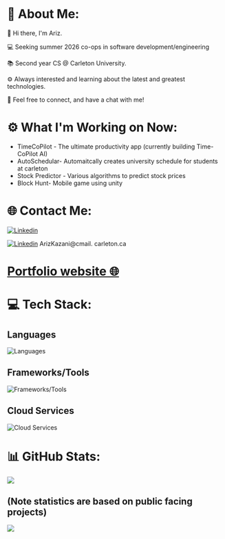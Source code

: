 # 💫 About Me:

👋 Hi there, I'm Ariz.

💻 Seeking summer 2026 co-ops in software development/engineering

📚 Second year CS @ Carleton University.

⚙️ Always interested and learning about the latest and greatest technologies.

🤝 Feel free to connect, and have a chat with me!

# ⚙️ What I'm Working on Now:

- TimeCoPilot - The ultimate productivity app (currently building Time-CoPilot AI)
- AutoSchedular- Automaitcally creates university schedule for students at carleton 
- Stock Predictor - Various algorithms to predict stock prices
- Block Hunt- Mobile game using unity

# 🌐 Contact Me:

[![Linkedin](https://skillicons.dev/icons?i=linkedin)](https://linkedin.com/in/arizkazani)

[![Linkedin](https://skillicons.dev/icons?i=gmail)](MAILTO:ArizKazani@cmail.carleton.ca) ArizKazani@cmail.
carleton.ca

# [Portfolio website 🌐](https://www.arizkazani.ca/)

# 💻 Tech Stack:

## Languages

![Languages](https://skillicons.dev/icons?i=c,cpp,cs,java,python,html,css,js,ts,php,r,go,)

## Frameworks/Tools

![Frameworks/Tools](https://skillicons.dev/icons?i=next,react,vue,laravel,nodejs,deno,vite,tailwind,sass,unity,bash,linux,pytorch,mysql,sqlite)

## Cloud Services

![Cloud Services](https://skillicons.dev/icons?i=aws,firebase)

# 📊 GitHub Stats:

<!-- ![](https://github-readme-stats.vercel.app/api?username=Ariz-Kazani&theme=vue-dark&hide_border=false&include_all_commits=true&count_private=true)<br/>
<!-- ![](https://github-readme-streak-stats.herokuapp.com/?user=Ariz-Kazani&theme=vue-dark&hide_border=false)<br/><br/> -->

![](https://github-readme-stats.vercel.app/api/top-langs/?username=Ariz-Kazani&theme=vue-dark&hide_border=false&include_all_commits=true&count_private=true&layout=compact)

## (Note statistics are based on public facing projects)

[![](https://visitcount.itsvg.in/api?id=Ariz-Kazani&icon=0&color=3)](https://visitcount.itsvg.in)

